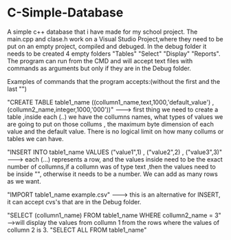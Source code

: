 # C-Simple-Database
A simple c++ database that i have made for my school project.
The main.cpp and clase.h work on a Visual Studio Project,where they need to be put on an empty project, compiled and debuged.
In the debug folder it needs to be created 4 empty folders "Tables" "Select" "Display" "Reports".
The program can run from the CMD and will accept text files with commands as arguments but only if they are in the Debug folder.
 
Examples of commands that the program accepts:(without the first and the last "")

"CREATE TABLE table1_name ((collumn1_name,text,1000,'default_value') , (collumn2_name,integer,1000,'000'))"
                                          ---> first thing we need to create a table ,inside each (..) we have the collumns names, what types of values we are going to 
                                           put on those collums , the maximum byte dimension of each value and the default value. There is no logical limit on how many 
                                           collums or tables we can have.
                                           
"INSERT INTO table1_name VALUES ("value1",1) , ("value2",2) , ("value3",3)" 
                                         ---> each (...) represents a row, and the values inside need to be the exact number of collumns,if a collumn was of type
                                         text ,then the values need to be inside "", otherwise it needs to be a number. We can add as many rows as we want.
                                         
"IMPORT table1_name example.csv"     ---> this is an alternative for INSERT, it can accept cvs's that are in the Debug folder.

"SELECT (collumn1_name) FROM table1_name WHERE collumn2_name = 3"   -->will display the values from collumn 1 from the rows where the values of collumn 2 is 3.
"SELECT ALL FROM table1_name"     
